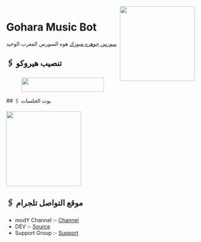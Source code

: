 <img src="https://telegra.ph/file/1515d357035a1ca8b72d6.jpg" align="right" width="200" height="200"/>

# Gohara Music Bot

[سورس جوهره ميوزك](https://github.com/mohamedhelal12/gohara) هوه السورس المعرب الوحيد 

## 🖇 تنصيب هيروكو

<p align="center"><a href="https://heroku.com/deploy?template=https://github.com/goharaM/gohara"> <img src="https://img.shields.io/badge/Deploy%20To%20Heroku-red?style=for-the-badge&logo=heroku" width="220" height="38.45"/></a></p>
## 🖇 بوت الجلسات

<p>
<a href="https://t.me/helal_trmix_BOT"><img src="https://img.shields.io/badge/Generate%20On%20Repl-blueviolet?style=for-the-badge&logo=appveyor" width="200""/></a>
</p>

## 🖇 موقع التواصل تلجرام
- modY Channel :- [Channel](https://t.me/M_O_D_Y_CH)
- DEV :- [Source](https://t.me/MohamedHelal_l)
- Support Group :- [Support](https://t.me/BarGohara)




